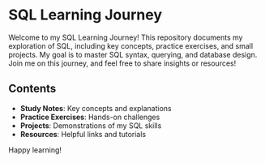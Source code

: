 # SQL Learning Journey

Welcome to my SQL Learning Journey! This repository documents my exploration of SQL, including key concepts, practice exercises, and small projects. My goal is to master SQL syntax, querying, and database design. Join me on this journey, and feel free to share insights or resources!

## Contents

- **Study Notes**: Key concepts and explanations
- **Practice Exercises**: Hands-on challenges
- **Projects**: Demonstrations of my SQL skills
- **Resources**: Helpful links and tutorials

Happy learning!
